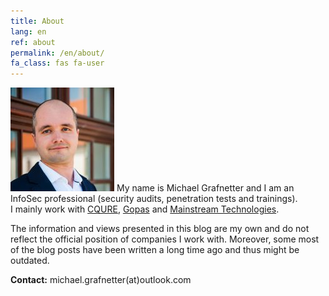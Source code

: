 ```yaml
---
title: About
lang: en
ref: about
permalink: /en/about/
fa_class: fas fa-user
---
```


![Michael Grafnetter Profile Picture](../assets/images/profile_picture.jpg)
My name is Michael Grafnetter and&nbsp;I&nbsp;am an InfoSec professional (security audits, penetration tests and&nbsp;trainings).
I&nbsp;mainly work with [CQURE](https://cqure.pl/), [Gopas](https://www.gopas.cz/) and&nbsp;[Mainstream Technologies](https://www.mainstream.cz/).

The&nbsp;information and&nbsp;views presented in&nbsp;this blog are my own and&nbsp;do&nbsp;not reflect the&nbsp;official position of&nbsp;companies I&nbsp;work with. 
Moreover, some most of&nbsp;the blog posts have been written a&nbsp;long time ago and&nbsp;thus might be outdated.

**Contact:** michael.grafnetter(at)outlook.com